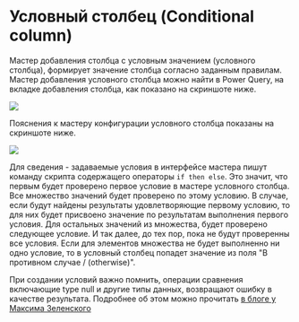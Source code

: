 

Условный столбец (Conditional column)
=====================================

Мастер добавления столбца с условным значением (условного столбца),
формирует значение столбца согласно заданным правилам. Мастер добавления
условного столбца можно найти в Power Query, на вкладке добавления
столбца, как показано на скриншоте ниже.



![](media/file51.png)



Пояснения к мастеру конфигурации условного столбца показаны на скриншоте
ниже.



![](media/file52.png)



Для сведения - задаваемые условия в интерфейсе мастера пишут команду
скрипта содержащего операторы `if then else`. Это значит, что первым
будет проверено первое условие в мастере условного столбца. Все
множество значений будет проверено по этому условию. В случае, если
будут найдены результаты удовлетворяющие первому условию, то для них
будет присвоено значение по результатам выполнения первого условия. Для
остальных значений из множества, будет проверено следующее условие. И
так далее, до тех пор, пока не будут проверенны все условия. Если для
элементов множества не будет выполненно ни одно условие, то в условный
столбец попадет значение из поля "В противном случае / (otherwise)".

При создании условий важно помнить, операции сравнения включающие type
null и другие типы данных, возвращают ошибку в качестве результата.
Подробнее об этом можно прочитать [в блоге у Максима
Зеленского](http://excel-inside.pro/ru/blog/2018/05/17/%D1%81%D1%80%D0%B0%D0%B2%D0%BD%D0%B5%D0%BD%D0%B8%D0%B5-%D0%B7%D0%BD%D0%B0%D1%87%D0%B5%D0%BD%D0%B8%D0%B9-null-%D0%B2-power-query/)


